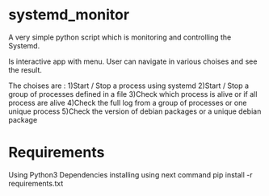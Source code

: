 # systemd_monitor
A very simple python script which is monitoring and controlling the Systemd.

Is interactive app with menu. User can navigate in various choises and see the result.

The choises are : 
1)Start / Stop a process using systemd
2)Start / Stop a group of processes defined in a file
3)Check which process is alive or if all process are alive
4)Check the full log from a group of processes or one unique process
5)Check the version of debian packages or a unique debian package


# Requirements

Using Python3
Dependencies installing using next command 
pip install -r requirements.txt